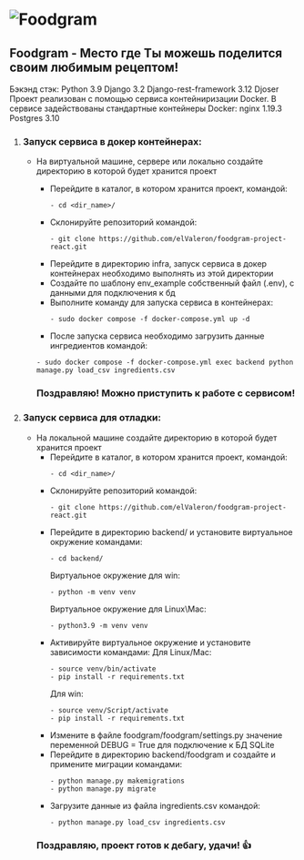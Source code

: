 # ![Foodgram](https://github.com/elValeron/foodgram-project-react.git)
## Foodgram - Место где Ты можешь поделится своим любимым рецептом!

Бэкэнд стэк:
Python 3.9
Django 3.2
Django-rest-framework 3.12
Djoser
Проект реализован с помощью сервиса контейниризации Docker.
В сервисе задействованы стандартные контейнеры Docker:
nginx 1.19.3
Postgres 3.10

1. ### Запуск сервиса в докер контейнерах:
    - На виртуальной машине, сервере или локально создайте директорию в которой будет хранится проект
        
        - Перейдите в каталог, в котором хранится проект, командой:
            ```
            - cd <dir_name>/
            ```
        - Склонируйте репозиторий командой:
            ```
            - git clone https://github.com/elValeron/foodgram-project-react.git
            ```
        - Перейдите в директорию infra, запуск сервиса в докер контейнерах необходимо выполнять из этой директории
        - Создайте по шаблону env_example собственный файл (.env), с данными для подключения к бд
        - Выполните команду для запуска сервиса в контейнерах:
            ```
            - sudo docker compose -f docker-compose.yml up -d 
            ```
        - После запуска сервиса необходимо загрузить данные ингредиентов командой:
        ```
        - sudo docker compose -f docker-compose.yml exec backend python manage.py load_csv ingredients.csv
        ```
        ### Поздравляю! Можно приступить к работе с сервисом!
        
2. ### Запуск сервиса для отладки: 
    - На локальной машине создайте директорию в которой будет хранится проект
        - Перейдите в каталог, в котором хранится проект, командой:
            ```
            - cd <dir_name>/
            ```
        - Склонируйте репозиторий командой:
            ```
            - git clone https://github.com/elValeron/foodgram-project-react.git
            ```
        - Перейдите в директорию backend/ и установите виртуальное окружение командами:
            ```
            - cd backend/
            ```
            Виртуальное окружение для win:
            ```
            - python -m venv venv 
            ```
            Виртуальное окружение для Linux\Mac:
            ```
            - python3.9 -m venv venv
            ```
        - Активируйте виртуальное окружение и установите зависимости командами:
            Для Linux/Mac:
            ```
            - source venv/bin/activate
            - pip install -r requirements.txt
            ```
            Для win:
            ```
            - source venv/Script/activate
            - pip install -r requirements.txt
            ```
        - Измените в файле foodgram/foodgram/settings.py значение переменной DEBUG = True для подключение к БД SQLite
        - Перейдите в директорию backend/foodgram и создайте и примените миграции командами:
            ```
            - python manage.py makemigrations
            - python manage.py migrate
            ```
        - Загрузите данные из файла ingredients.csv командой:
            ```
            - python manage.py load_csv ingredients.csv
            ```
        ### Поздравляю, проект готов к дебагу, удачи! :+1:
